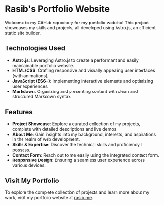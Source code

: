 # Rasib's Portfolio Website

Welcome to my GitHub repository for my portfolio website! This project showcases my skills and projects, all developed using Astro.js, an efficient static site builder.

## Technologies Used

- **Astro.js**: Leveraging Astro.js to create a performant and easily maintainable portfolio website.
- **HTML/CSS**: Crafting responsive and visually appealing user interfaces (with animations).
- **JavaScript (ES6+)**: Implementing interactive elements and optimizing user experiences.
- **Markdown**: Organizing and presenting content with clean and structured Markdown syntax.

## Features

- **Project Showcase**: Explore a curated collection of my projects, complete with detailed descriptions and live demos.
- **About Me**: Gain insights into my background, interests, and aspirations in the realm of web development.
- **Skills & Expertise**: Discover the technical skills and proficiency I possess.
- **Contact Form**: Reach out to me easily using the integrated contact form.
- **Responsive Design**: Ensuring a seamless user experience across various devices.


## Visit My Portfolio

To explore the complete collection of projects and learn more about my work, visit my portfolio website at [rasib.me](https://rasib.me).
